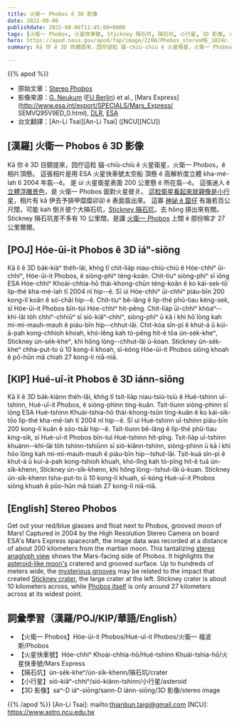 ```yaml
---
title: 火衛一 Phobos ê 3D 影像
date: 2022-08-06
publishdate: 2022-08-06T11:45:00+0800
tags: [火衛一 Phobos, 火星快車號, Stickney 隕石坑, 隕石坑, 小行星, 3D 影像, 火星]
hero: https://apod.nasa.gov/apod/fap/image/2208/Phobos_stereoME_1024c.jpg
summary: Kā 你 ê 3D 目鏡提來，囥佇這粒 貓-chiù-chiù ê 火星衛星，火衛一 Phobos，ê 相片頂懸。

---
```


{{% apod %}}

- 原始文章：[Stereo Phobos](https://apod.nasa.gov/apod/ap220806.html)
- 影像來源：[G. Neukum](http://www.esa.int/esaSC/SEMGQOXLDMD_people_0_iv.html) ([FU Berlin](http://www.fu-berlin.de/)) et al., [Mars Express](http://www.esa.int/export/SPECIALS/Mars_Express/
SEMVQ95V9ED_0.html), [DLR](https://www.dlr.de/EN/organisation-dlr/dlr/dlr-at-a-glance.html), [ESA](http://www.esa.int/)
- 台文翻譯：[An-Li Tsai][An-Li Tsai] ([NCU][NCU])

## [漢羅] 火衛一 Phobos ê 3D 影像
Kā 你 ê 3D 目鏡提來，囥佇這粒 貓-chiù-chiù ê 火星衛星，火衛一 Phobos，ê 相片頂懸。
這張相片是用 ESA 火星快車號太空船 頂懸 ê 高解析度立體 kha-mé-lah tī 2004 年翕--ê。
是 ùi 火星衛星表面 200 公里懸 ê 所在翕--ê。
這張迷人 ê [立體浮雕景色][stereo anaglyph view]，是 火衛一 Phobos 面對火星彼爿。
[這粒衛星看起來就親像是小行星][asteroid-like moon's]，相片有 kā 伊去予挵甲糜糜卯卯 ê 表面翕出來。
這寡 [神祕 ê 窟仔][mysterious grooves] 有幾若百公尺闊，可能 kah 倒爿彼个大隕石坑，[Stickney 隕石坑][Stickney crater]，去 hŏng 挵出來有關。
Stickney 隕石坑差不多有 10 公里闊，是講 [火衛一 Phobos][Phobos itself t] 上闊 ê 部份嘛才 27 公里爾爾。

## [POJ] Hóe-ūi-it Phobos ê 3D iáⁿ-siōng
Kā lí ê 3D ba̍k-kiàⁿ the̍h-lâi, khǹg tī chit-lia̍p niau-chiù-chiù ê Hóe-chhiⁿ ūi-chhiⁿ, Hóe-ūi-it Phobos, ê siòng-phìⁿ téng-koân.
Chit-tiuⁿ siòng-phìⁿ sī iōng ESA Hóe-chhiⁿ Khoài-chhia-hō thài-khong-chûn téng-koân ê ko kái-sek-tō͘ li̍p-thé kha-mé-lah tī 2004 nî hip--ê.
Sī ùi Hóe-chhiⁿ ūi-chhiⁿ piáu-bīn 200 kong-lí koân ê só͘-chāi hip--ê.
Chit-tiuⁿ bê-lâng ê li̍p-thé phû-tiau kéng-sek, sī Hóe-ūi-it Phobos bīn-tùi Hóe-chhiⁿ hit-pêng.
Chit-lia̍p ūi-chhiⁿ khòaⁿ--khí-lâi to̍h chhiⁿ-chhiūⁿ sī sió-kiâⁿ-chhiⁿ, siòng-phìⁿ ū kā i khì hō͘ lòng kah mi-mi-mauh-mauh ê piáu-bīn hip--chhut-lâi.
Chit-kóa sîn-pì ê khut-á ū kúi-ā-pah kong-chhioh khoah, khó-lêng kah tò-pêng hit-ê tōa ún-se̍k-kheⁿ, Stickney ún-se̍k-kheⁿ, khì hŏng lòng--chhut-lâi ū-koan.
Stickney ún-se̍k-kheⁿ chha-put-to ū 10 kong-lí khoah, sī-kóng Hóe-ūi-it Phobos siōng khoah ê pō͘-hūn mā chiah 27 kong-lí niā-niā.


## [KIP] Hué-uī-it Phobos ê 3D iánn-siōng
Kā lí ê 3D ba̍k-kiànn the̍h-lâi, khǹg tī tsit-lia̍p niau-tsiù-tsiù ê Hué-tshinn uī-tshinn, Hué-uī-it Phobos, ê siòng-phìnn tíng-kuân.
Tsit-tiunn siòng-phìnn sī iōng ESA Hué-tshinn Khuài-tshia-hō thài-khong-tsûn tíng-kuân ê ko kái-sik-tōo li̍p-thé kha-mé-lah tī 2004 nî hip--ê.
Sī uì Hué-tshinn uī-tshinn piáu-bīn 200 kong-lí kuân ê sóo-tsāi hip--ê.
Tsit-tiunn bê-lâng ê li̍p-thé phû-tiau kíng-sik, sī Hué-uī-it Phobos bīn-tuì Hué-tshinn hit-pîng.
Tsit-lia̍p uī-tshinn khuànn--khí-lâi to̍h tshinn-tshiūnn sī sió-kiânn-tshinn, siòng-phìnn ū kā i khì hōo lòng kah mi-mi-mauh-mauh ê piáu-bīn hip--tshut-lâi.
Tsit-kuá sîn-pì ê khut-á ū kuí-ā-pah kong-tshioh khuah, khó-lîng kah tò-pîng hit-ê tuā ún-si̍k-khenn, Stickney ún-si̍k-khenn, khì hŏng lòng--tshut-lâi ū-kuan.
Stickney ún-si̍k-khenn tsha-put-to ū 10 kong-lí khuah, sī-kóng Hué-uī-it Phobos siōng khuah ê pōo-hūn mā tsiah 27 kong-lí niā-niā.

## [English] Stereo Phobos

Get out your red/blue glasses and float next to Phobos, grooved moon of Mars!
Captured in 2004 by the High Resolution Stereo Camera on board ESA's Mars Express spacecraft, the image data was recorded at a distance of about 200 kilometers from the martian moon.
This tantalizing [stereo anaglyph view][stereo anaglyph view] shows the Mars-facing side of Phobos.
It highlights the [asteroid-like moon's][asteroid-like moon's] cratered and grooved surface.
Up to hundreds of meters wide, the [mysterious grooves][mysterious grooves] may be related to the impact that created [Stickney crater][Stickney crater], the large crater at the left.
Stickney crater is about 10 kilometers across, while [Phobos itself][Phobos itself e] is only around 27 kilometers across at its widest point.

## 詞彙學習（漢羅/POJ/KIP/華語/English）
- 【火衛一 Phobos】Hóe-ūi-it Phobos/Hué-uī-it Phobos/火衛一 福波斯/Phobos
- 【火星快車號】Hóe-chhiⁿ Khoài-chhia-hō/Hué-tshinn Khuài-tshia-hō/火星快車號/Mars Express
- 【隕石坑】ún-se̍k-kheⁿ/ún-si̍k-khenn/隕石坑/crater
- 【小行星】sió-kiâⁿ-chhiⁿ/sió-kiânn-tshinn/小行星/asteroid
- 【3D 影像】saⁿ-D iáⁿ-siōng/sann-D iánn-siōng/3D 影像/stereo image


{{% /apod %}}
[An-Li Tsai]: mailto:thianbun.taigi@gmail.com
[NCU]: https://www.astro.ncu.edu.tw

[copyright]: https://apod.nasa.gov/apod/fap/lib/about_apod.html#srapply

[stereo anaglyph view]:http://www.esa.int/SPECIALS/Mars_Express/SEM21TVJD1E_1.html#subhead2
[asteroid-like moon's]:https://solarsystem.nasa.gov/moons/mars-moons/phobos/in-depth/
[mysterious grooves]:https://earthsky.org/space/new-evidence-supports-theory-to-explain-odd-grooves-on-mars-moon-phobos/
[Stickney crater]:https://apod.nasa.gov/apod/ap180505.html
[Phobos itself e]:https://apod.nasa.gov/apod/ap220703.html
[Phobos itself t]:https://apod.tw/daily/20220703/
